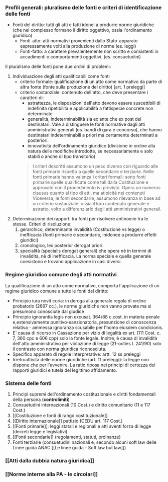 ### Profili generali: pluralismo delle fonti e criteri di identificazione delle fonti
- Fonti del diritto: tutti gli atti e fatti idonei a produrre norme giuridiche (che nel complesso formano il diritto oggettivo, ossia l'ordinamento giuridico)
	- Fonti-atto: atti normativi provenienti dallo Stato-apparato espressamente volti alla produzione di norme (es. leggi)
	- Fonti-fatto: a carattere prevalentemente non scritto e consistenti in accadimenti o comportamenti oggettivi. (es. consuetudini)

Il pluralismo delle fonti pone due ordini di problemi:
1. Individuazione degli atti qualificabili come fonti
	- criterio formale: qualificazione di un atto come normativo da parte di altra fonte (fonte sulla produzione del diritto) [art. 1 preleggi]
	- criterio sostanziale: contenuto dell'atto, che deve presentare i caratteri di:
		- astrattezza, le disposizioni dell'atto devono essere suscettibili di indefinita ripetibilità e applicabilità a fattispecie concrete non determinate
		- generalità, indeterminabilità sia ex ante che ex post dei destinatari. Vale a distinguere le fonti normative dagli atti amministrativi generali (es. bandi di gara e concorso), che hanno destinatari indeterminabili a priori ma certamente determinati a posteriori.
		- innovatività dell'ordinamento giuridico (divisione in ordine alla natura delle modifiche introdotte, se necessariamente e solo stabili o anche di tipo transitorio)
		>I criteri descritti assumono un peso diverso con riguardo alle fonti primarie rispetto a quelle secondarie e terziarie.
		>Nelle fonti primarie hanno valenza i criteri formali: sono fonti primarie quelle qualificate come tali dalla Costituzione e approvate con il procedimento ivi previsto. Opera un numerus clausus quanto al tipo di atti, ma atipicità nei contenuti
		>Viceversa, le fonti secondarie, assumono rilevanza in base ad un criterio sostanziale: ossia il loro contenuto generale e astratto, volto a differenziarlo dagli atti amministrativi generali.
2. Determinazione dei rapporti tra fonti per risolvere antinomie tra le stesse. Criteri di risoluzione:
	1. gerarchico, determinante invalidità (Costituzione vs legge) o inefficacia (fonti primarie e secondarie, inidonee a produrre effetti giuridici)
	2. cronologico, lex posterior derogat priori. 
	3. specialità (specialis derogat generali) che opera nè in termini di invalidità, nè di inefficacia. La norma speciale e quella generale coesistono e trovano applicazione in casi diversi.

### Regime giuridico comune degli atti normativi
La qualificazione di un atto come normativo, comporta l'applicazione di un regime giuridico comune a tutte le fonti del diritto: 
- Principio iura novit curia: in deroga alla generale regola di ordine probatorio (2697 cc.), le norme giuridiche non vanno provate ma si presumono conosciute dal giudice
- Principio ignorantia legis non excusat. 364/88 c.cost. in materia penale e,estensivamente punitivo-sanzionatoria, presunzione di conoscenza relativa - ammessa ignoranza scusabile per l'homo eiusdem condicionis.
- E' causa di ricorso in Cassazione per vizio di legalità ex art. (111 Cost. c. 7, 360 cpc e 606 cpp) solo la fonte legale. Inoltre, è causa di invalidità dell'atto amministrativo per violazione di legge (21-octies l. 241/90) solo il contrasto con norma giuridica riconosciuta.
- Specifico apparato di regole interpretative: artt. 12 ss preleggi
- Irretroattività delle norme giuridiche (art. 11 preleggi): la legge non dispone che per l'avvenire. La ratio riposa nei principi di certezza dei rapporti giuridici e tutela del legittimo affidamento.

### Sistema delle fonti
1. Principi supremi dell'ordinamento costituzionale e diritti fondamentali della persona (**controlimiti**)
2. Consuetudini internazionali (10 Cost.) e diritto comunitario (11 e 117 Cost.)
3. [[Costituzione e fonti di rango costituzionale]]
4. [[Diritto internazionale]] pattizio (CEDU art. 117 Cost.)
5. [[Fonti primarie]]: leggi statali e regionali e atti aventi forza di legge (decreti legge e legislativi)
6. [[Fonti secondarie]] (regolamenti, statuti, ordinanze)
7. Fonti terziarie (consuetudini nazionali e, secondo alcuni soft law delle Linee guida ANAC [[Le linee guida - Soft law but law]])

### [[Atti dalla dubbia natura giuridica]]
### [[Norme interne alla PA - le circolari]]
